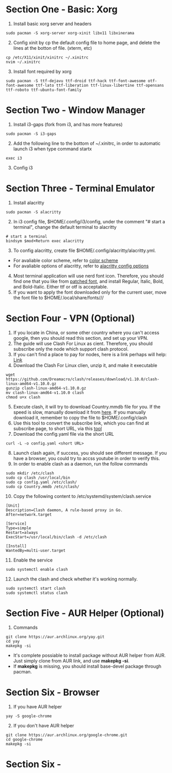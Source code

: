# Section One - Basic: Xorg
1. Install basic xorg server and headers
```
sudo pacman -S xorg-server xorg-xinit libx11 libxinerama
```
2. Config xinit by cp the default config file to home page, and delete the lines at the botton of file. (xterm, etc)
```
cp /etc/X11/xinit/xinitrc ~/.xinitrc
nvim ~/.xinitrc
```
3. Install font required by xorg
```
sudo pacman -S ttf-dejavu ttf-droid ttf-hack ttf-font-awesome otf-font-awesome ttf-lato ttf-liberation ttf-linux-libertine ttf-opensans ttf-roboto ttf-ubuntu-font-family
```

# Section Two - Window Manager
1. Install i3-gaps (fork from i3, and has more features)
```
sudo pacman -S i3-gaps
```
2. Add the following line to the bottom of ~/.xinitrc, in order to automatic launch i3 when type command startx
```
exec i3
```
3. Config i3


# Section Three - Terminal Emulator
1. Install alacritty
```
sudo pacman -S alacritty
```
2. In i3 config file, $HOME/.config/i3/config, under the comment "# start a terminal", change the default terminal to alacritty
```
# start a terminal
bindsym $mod+Return exec alacritty
```
3. To config alacritty, create file $HOME/.config/alacritty/alacritty.yml.
- For avaliable color scheme, refer to [color scheme](https://github.com/alacritty/alacritty/wiki/Color-schemes)
- For avaliable options of alacritty, refer to [alacritty config options](https://github.com/alacritty/alacritty/blob/master/alacritty.yml)
4. Most terminal application will use nerd font icon. Therefore, you should find one that you like from [patched font](https://github.com/ryanoasis/nerd-fonts/tree/master/patched-fonts), and install Regular, Italic, Bold, and Bold-Italic. Either ttf or otf is acceptable.
5. If you want to apply the font downloaded only for the current user, move the font file to $HOME/.local/share/fonts/<ttf or otf>/<name of font>/<font files>


# Section Four - VPN (Optional)
1. If you locate in China, or some other country where you can't access google, then you should read this section, and set up your VPN.
2. The guide will use Clash For Linux as cient. Therefore, you should subscribe only the node which support clash protocol.
3. If you can't find a place to pay for nodes, here is a link perhaps will help: [Link](https://www.yxrcr.com/#/login)
4. Download the Clash For Linux clien, unzip it, and make it executable
```
wget https://github.com/Dreamacro/clash/releases/download/v1.10.0/clash-linux-amd64-v1.10.0.gz
gunzip clash-linux-amd64-v1.10.0.gz
mv clash-linux-amd64-v1.10.0 clash
chmod u+x clash
```
5. Execute clash, it will try to download Country.mmdb file for you. If the speed is slow, manually download it from [here](https://github.com/Dreamacro/maxmind-geoip/releases). If you manually download it, remember to copy the file to $HOME/.config/clash
6. Use this tool to convert the subscribe link, which you can find at subscribe page, to short URL, via this [tool](https://converter.niallapi.top/)
7. Download the config.yaml file via the short URL
```
curl -L -o config.yaml <short URL>
```
8. Launch clash again, if success, you should see different message. If you have a browser, you could try to accss youtube in order to verify this.
9. In order to enable clash as a daemon, run the follow commands
```
sudo mkdir /etc/clash
sudo cp clash /usr/local/bin
sudo cp config.yaml /etc/clash/
sudo cp Country.mmdb /etc/clash/
```
10. Copy the following content to /etc/systemd/system/clash.service
```
[Unit]
Description=Clash daemon, A rule-based proxy in Go.
After=network.target

[Service]
Type=simple
Restart=always
ExecStart=/usr/local/bin/clash -d /etc/clash

[Install]
WantedBy=multi-user.target
```
11. Enable the service
```
sudo systemctl enable clash
```
12. Launch the clash and check whether it's working normally.
```
sudo systemctl start clash
sudo systemctl status clash
```

# Section Five - AUR Helper (Optional)
1. Commands
```
git clone https://aur.archlinux.org/yay.git
cd yay
makepkg -si
```
- It's complete possiable to install package without AUR helper from AUR. Just simply clone from AUR link, and use **makepkg -si**.
- If **makepkg** is missing, you should install base-devel package through pacman.

# Section Six - Browser
1. If you have AUR helper
```
yay -S google-chrome
```
2. If you don't have AUR helper
```
git clone https://aur.archlinux.org/google-chrome.git
cd google-chrome
makepkg -si
```

# Section Six - 
